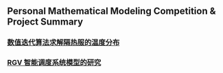 ## Personal Mathematical Modeling Competition & Project Summary

### [数值迭代算法求解隔热服的温度分布](https://github.com/ArtificialIntelligenceBirdMan/MathematicalModeling/tree/main/2018%20CUMCM-A)
### [RGV 智能调度系统模型的研究](https://github.com/ArtificialIntelligenceBirdMan/MathematicalModeling/tree/main/2018%20CUMCM-B)
